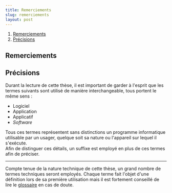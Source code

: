 ```yaml
---
title: Remerciements
slug: remerciements
layout: post
---
```


1. [Remerciements](#remerciements)
1. [Précisions](#précisions)

## Remerciements
<!-- TODO: Remerciements -->

## Précisions

Durant la lecture de cette thèse, il est important de garder à l'esprit que les termes suivants sont utilisé de manière interchangeable, tous portent le même sens :

- Logiciel
- Application
- Applicatif
- *Software*

Tous ces termes représentent sans distinctions un programme informatique utilisable par un usager, quelque soit sa nature ou l'appareil sur lequel il s'exécute.\
Afin de distinguer ces détails, un suffixe est employé en plus de ces termes afin de préciser.

---

Compte tenue de la nature technique de cette thèse, un grand nombre de termes techniques seront employés. Chaque terme fait l'objet d'une définition lors de sa première utilisation mais il est fortement conseillé de lire le [glossaire](/glossaire) en cas de doute.
